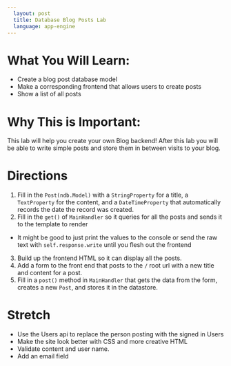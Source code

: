 ```yaml
---
  layout: post
  title: Database Blog Posts Lab
  language: app-engine
---
```


# What You Will Learn:

+ Create a blog post database model
+ Make a corresponding frontend that allows users to create posts
+ Show a list of all posts

# Why This is Important:

This lab will help you create your own Blog backend! After this lab you will be able to write simple posts and store them in between visits to your blog.

# Directions

1. Fill in the `Post(ndb.Model)` with a `StringProperty` for a title, a `TextProperty` for the content, and a `DateTimeProperty` that automatically records the date the record was created.
2. Fill in the `get()` of `MainHandler` so it queries for all the posts and sends it to the template to render
  + It might be good to just print the values to the console or send the raw text with `self.response.write` until you flesh out the frontend
3. Build up the frontend HTML so it can display all the posts.
4. Add a form to the front end that posts to the `/` root url with a new title and content for a post.
5. Fill in a `post()` method in `MainHandler` that gets the data from the form, creates a new `Post`, and stores it in the datastore.

# Stretch

+ Use the Users api to replace the person posting with the signed in Users
+ Make the site look better with CSS and more creative HTML
+ Validate content and user name.
+ Add an email field
